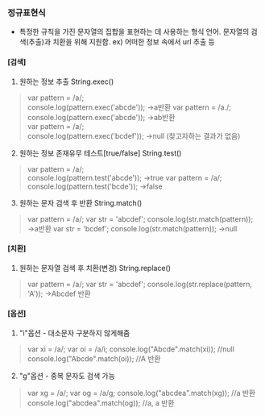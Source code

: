 ### 정규표현식
- 특정한 규칙을 가진 문자열의 집합을 표현하는 데 사용하는 형식 언어. 문자열의 검색(추출)과 치환을 위해 지원함.
ex) 어떠한 정보 속에서 url 추출 등

#### [검색]

1. 원하는 정보 추출
String.exec()
>var pattern = /a/;    
console.log(pattern.exec('abcde'));  →a반환
var pattern = /a./;    
console.log(pattern.exec('abcde'));  →ab반환  
var pattern = /a/;    
console.log(pattern.exec('bcdef'));  →null (찾고자하는 결과가 없음)

2. 원하는 정보 존재유무 테스트[true/false]
String.test()
>var pattern = /a/;    
console.log(pattern.test('abcde'));  →true
var pattern = /a/;    
console.log(pattern.test('bcde'));  →false

3. 원하는 문자 검색 후 반환
String.match()
>var pattern = /a/;
var str = 'abcdef';
console.log(str.match(pattern));  →a반환
var str = 'bcdef';
console.log(str.match(pattern));  →null



#### [치환]
1. 원하는 문자열 검색 후 치환(변경)
String.replace()
>var pattern = /a/;
var str = 'abcdef';
console.log(str.replace(pattern, 'A'));  →Abcdef 반환

#### [옵션]
1. "i"옵션 - 대소문자 구분하지 않게해줌
>var xi = /a/;
var oi = /a/i;
console.log("Abcde".match(xi));  //null
console.log("Abcde".match(oi));  //A 반환

2. "g"옵션 - 중복 문자도 검색 가능
>var xg = /a/;
var og = /a/g;
console.log("abcdea".match(xg));  //a 반환
console.log("abcdea".match(og));  //a, a 반환
